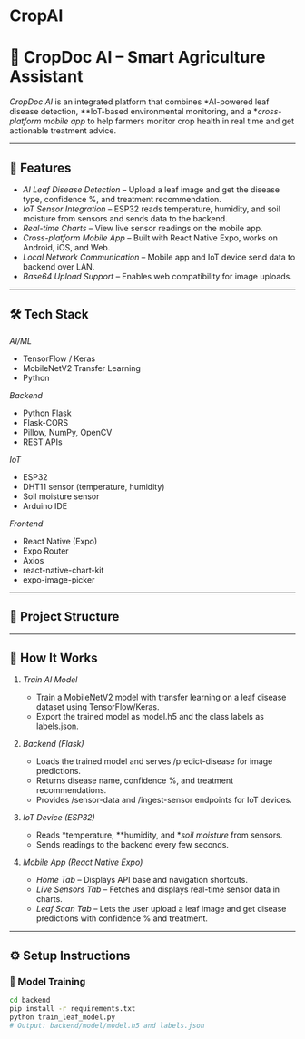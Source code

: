# CropAI
# 🌱 CropDoc AI – Smart Agriculture Assistant

*CropDoc AI* is an integrated platform that combines *AI-powered leaf disease detection, **IoT-based environmental monitoring, and a **cross-platform mobile app* to help farmers monitor crop health in real time and get actionable treatment advice.

---

## 📌 Features
- *AI Leaf Disease Detection* – Upload a leaf image and get the disease type, confidence %, and treatment recommendation.
- *IoT Sensor Integration* – ESP32 reads temperature, humidity, and soil moisture from sensors and sends data to the backend.
- *Real-time Charts* – View live sensor readings on the mobile app.
- *Cross-platform Mobile App* – Built with React Native Expo, works on Android, iOS, and Web.
- *Local Network Communication* – Mobile app and IoT device send data to backend over LAN.
- *Base64 Upload Support* – Enables web compatibility for image uploads.

---

## 🛠 Tech Stack
*AI/ML*
- TensorFlow / Keras
- MobileNetV2 Transfer Learning
- Python

*Backend*
- Python Flask
- Flask-CORS
- Pillow, NumPy, OpenCV
- REST APIs

*IoT*
- ESP32
- DHT11 sensor (temperature, humidity)
- Soil moisture sensor
- Arduino IDE

*Frontend*
- React Native (Expo)
- Expo Router
- Axios
- react-native-chart-kit
- expo-image-picker

---

## 📂 Project Structure
---

## 🚀 How It Works
1. *Train AI Model*
   - Train a MobileNetV2 model with transfer learning on a leaf disease dataset using TensorFlow/Keras.
   - Export the trained model as model.h5 and the class labels as labels.json.

2. *Backend (Flask)*
   - Loads the trained model and serves /predict-disease for image predictions.
   - Returns disease name, confidence %, and treatment recommendations.
   - Provides /sensor-data and /ingest-sensor endpoints for IoT devices.

3. *IoT Device (ESP32)*
   - Reads *temperature, **humidity, and **soil moisture* from sensors.
   - Sends readings to the backend every few seconds.

4. *Mobile App (React Native Expo)*
   - *Home Tab* – Displays API base and navigation shortcuts.
   - *Live Sensors Tab* – Fetches and displays real-time sensor data in charts.
   - *Leaf Scan Tab* – Lets the user upload a leaf image and get disease predictions with confidence % and treatment.

---

## ⚙ Setup Instructions

### ⿡ Model Training
```bash
cd backend
pip install -r requirements.txt
python train_leaf_model.py
# Output: backend/model/model.h5 and labels.json
